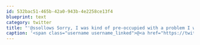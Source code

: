 ```yaml
---
id: 532bac51-465b-42a0-943b-4e2258ce13f4
blueprint: text
category: twitter
title: "'@ssollows Sorry, I was kind of pre-occupied with a problem I was working on before I came down. Here for another 2hrs or so."
caption: '<span class="username username_linked">@<a href="https://twitter.com/ssollows" title="Scott Sollows">ssollows</a></span> Sorry, I was kind of pre-occupied with a problem I was working on before I came down. Here for another 2hrs or so.'
---
```

